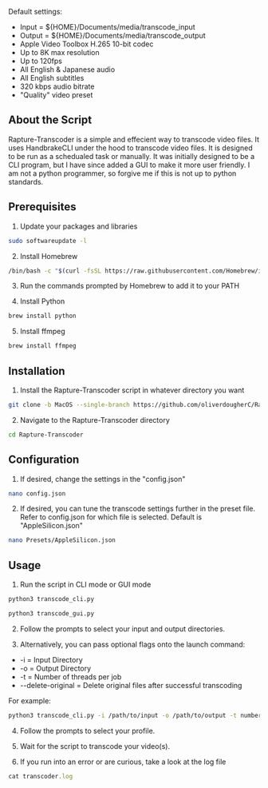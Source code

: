 Default settings:

* Input = ${HOME}/Documents/media/transcode_input
* Output = ${HOME}/Documents/media/transcode_output
* Apple Video Toolbox H.265 10-bit codec
* Up to 8K max resolution
* Up to 120fps
* All English & Japanese audio
* All English subtitles
* 320 kbps audio bitrate
* "Quality" video preset

<!-- ABOUT THE SCRIPT -->
## About the Script

Rapture-Transcoder is a simple and effecient way to transcode video files. It uses HandbrakeCLI under the hood to transcode video files. It is designed to be run as a schedualed task or manually. It was initially designed to be a CLI program, but I have since added a GUI to make it more user friendly. I am not a python programmer, so forgive me if this is not up to python standards.


<!-- PREREQUISITES -->
## Prerequisites

1. Update your packages and libraries
```sh
sudo softwareupdate -l
```

2. Install Homebrew
```sh
/bin/bash -c "$(curl -fsSL https://raw.githubusercontent.com/Homebrew/install/HEAD/install.sh)"
```

3. Run the commands prompted by Homebrew to add it to your PATH

4. Install Python
```sh
brew install python
```

5. Install ffmpeg
```sh
brew install ffmpeg
```


<!-- INSTALLATION -->
## Installation

1. Install the Rapture-Transcoder script in whatever directory you want
```sh
git clone -b MacOS --single-branch https://github.com/oliverdougherC/Rapture-Transcoder
```
2. Navigate to the Rapture-Transcoder directory
```sh
cd Rapture-Transcoder
```

<!-- CONFIGURATION -->
## Configuration

1. If desired, change the settings in the "config.json"
```sh
nano config.json
```

2. If desired, you can tune the transcode settings further in the preset file. Refer to config.json for which file is selected. Default is "AppleSilicon.json"
```sh
nano Presets/AppleSilicon.json
```




<!-- USAGE -->
## Usage

1. Run the script in CLI mode or GUI mode
```sh
python3 transcode_cli.py
```
```sh
python3 transcode_gui.py
```

2. Follow the prompts to select your input and output directories.

3. Alternatively, you can pass optional flags onto the launch command:

* -i = Input Directory
* -o = Output Directory
* -t = Number of threads per job
* --delete-original = Delete original files after successful transcoding

For example:
```sh
python3 transcode_cli.py -i /path/to/input -o /path/to/output -t number_of_threads --delete-original
```

4. Follow the prompts to select your profile.

5. Wait for the script to transcode your video(s).

6. If you run into an error or are curious, take a look at the log file
```js
cat transcoder.log
```


